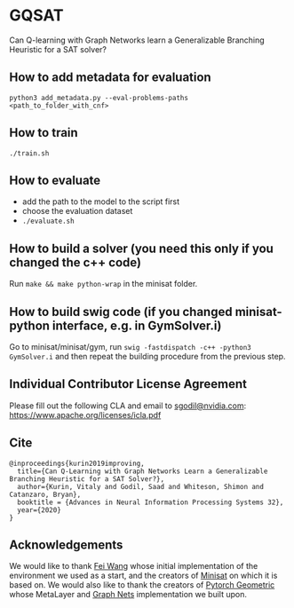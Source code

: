 # GQSAT 

Can Q-learning with Graph Networks learn a Generalizable Branching Heuristic for a SAT solver?

## How to add metadata for evaluation

```python3 add_metadata.py --eval-problems-paths <path_to_folder_with_cnf>```

## How to train

```./train.sh```

## How to evaluate 

* add the path to the model to the script first
* choose the evaluation dataset
* ```./evaluate.sh```


## How to build a solver (you need this only if you changed the c++ code)

Run `make && make python-wrap` in the minisat folder.

## How to build swig code (if you changed minisat-python interface, e.g. in GymSolver.i)

Go to minisat/minisat/gym, run `swig -fastdispatch -c++ -python3 GymSolver.i` and then repeat the building procedure from the previous step.

## Individual Contributor License Agreement

Please fill out the following CLA and email to sgodil@nvidia.com:  https://www.apache.org/licenses/icla.pdf

## Cite

```
@inproceedings{kurin2019improving,
  title={Can Q-Learning with Graph Networks Learn a Generalizable Branching Heuristic for a SAT Solver?},
  author={Kurin, Vitaly and Godil, Saad and Whiteson, Shimon and Catanzaro, Bryan},
  booktitle = {Advances in Neural Information Processing Systems 32},
  year={2020}
}
```

## Acknowledgements

We would like to thank [Fei Wang](https://github.com/feiwang3311/minisat) whose initial implementation of the environment we used as a start, and the creators of [Minisat](https://github.com/niklasso/minisat) on which it is based on.
We would also like to thank the creators of [Pytorch Geometric](https://github.com/rusty1s/pytorch_geometric) whose 
MetaLayer and [Graph Nets](https://arxiv.org/abs/1806.01261) implementation we built upon. 